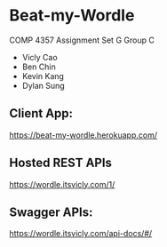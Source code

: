 # Beat-my-Wordle
COMP 4357 Assignment Set G Group C
- Vicly Cao
- Ben Chin
- Kevin Kang
- Dylan Sung

## Client App:
https://beat-my-wordle.herokuapp.com/

## Hosted REST APIs
https://wordle.itsvicly.com/1/

## Swagger APIs:
https://wordle.itsvicly.com/api-docs/#/
